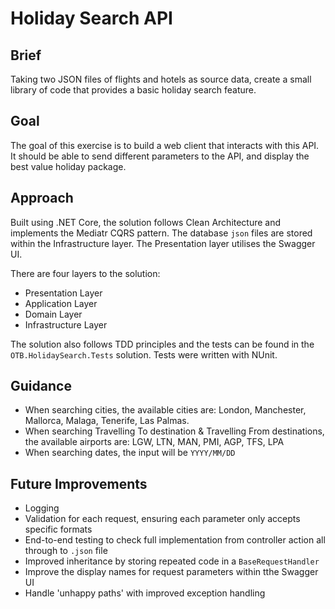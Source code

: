 # Holiday Search API

## Brief

Taking two JSON files of flights and hotels as source data, create a small library of code that provides a basic holiday search feature. 

## Goal

The goal of this exercise is to build a web client that interacts with this API. 
It should be able to send different parameters to the API, and display the best value holiday package.

## Approach

Built using .NET Core, the solution follows Clean Architecture and implements the Mediatr CQRS pattern. The database `json` files are stored within the Infrastructure layer. The Presentation layer utilises the Swagger UI.

There are four layers to the solution:

- Presentation Layer
- Application Layer
- Domain Layer
- Infrastructure Layer

The solution also follows TDD principles and the tests can be found in the `OTB.HolidaySearch.Tests` solution. Tests were written with NUnit.

## Guidance

- When searching cities, the available cities are: London, Manchester, Mallorca, Malaga, Tenerife, Las Palmas.
- When searching Travelling To destination & Travelling From destinations, the available airports are: LGW, LTN, MAN, PMI, AGP, TFS, LPA
- When searching dates, the input will be `YYYY/MM/DD`

## Future Improvements
- Logging
- Validation for each request, ensuring each parameter only accepts specific formats
- End-to-end testing to check full implementation from controller action all through to `.json` file
- Improved inheritance by storing repeated code in a `BaseRequestHandler`
- Improve the display names for request parameters within tthe Swagger UI
- Handle 'unhappy paths' with improved exception handling 
